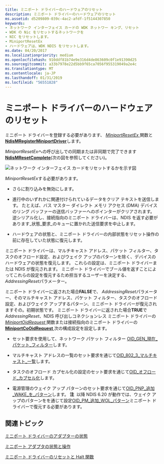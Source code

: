 ```yaml
---
title: ミニポート ドライバーのハードウェアのリセット
description: ミニポート ドライバーのハードウェアのリセット
ms.assetid: d5209809-039c-4ac2-afdf-1f5144307850
keywords:
- ネットワーク インターフェイス カードの WDK ネットワー キング、リセット
- WDK の Nic をリセットするネットワークを
- NIC をリセットします。
- MiniportResetEx
- ハードウェアは、WDK NDIS をリセットします。
ms.date: 04/20/2017
ms.localizationpriority: medium
ms.openlocfilehash: 910ddf81b74e9e316d4de863609c0f1e91390d25
ms.sourcegitcommit: a33b7978e22d5bb9f65ca7056f955319049a2e4c
ms.translationtype: MT
ms.contentlocale: ja-JP
ms.lasthandoff: 01/31/2019
ms.locfileid: "56551828"
---
```

# <a name="miniport-driver-hardware-reset"></a>ミニポート ドライバーのハードウェアのリセット





ミニポート ドライバーを登録する必要があります、 [ *MiniportResetEx* ](https://msdn.microsoft.com/library/windows/hardware/ff559432)関数と[ **NdisMRegisterMiniportDriver**](https://msdn.microsoft.com/library/windows/hardware/ff563654)します。

*MiniportResetEx*への呼び出しでの同期または非同期で完了できます[ **NdisMResetComplete**](https://msdn.microsoft.com/library/windows/hardware/ff563663)(次の図を参照してください)。

![ネットワーク インターフェイス カードをリセットするかを示す図](images/207-09.png)

*MiniportResetEx*する必要があります。

-   さらに割り込みを無効にします。

-   進行中のいずれかに関連付けられているデータをクリア テキストを送信します。 たとえば、バス マスター ダイレクト メモリ アクセス (DMA) デバイスのリング バッファーの送信バッファーへのポインターがクリアされます。 逆シリアル化し、接続指向のミニポート ドライバーは、NDIS を返す必要があります\_状態\_要求\_のキューに置かれた送信要求を中止します。

-   ハードウェアの状態と、ミニポート ドライバーの内部状態をリセット操作の前に存在していた状態に復元します。

ミニポート ドライバーは、マルチキャスト アドレス、パケット フィルター、タスクのオフロード設定、およびウェイク アップのパターンを除く、デバイスのハードウェアの状態を復元します。 これらの設定は、ミニポート ドライバーまたは NDIS が復元されます。 ミニポート ドライバーでブール値を返すことによってこれらの設定を復元するため担当するユーザーを決定する、 *AddressingReset*パラメーター。

ミニポート ドライバーに返された場合**FALSE**で、 *AddressingReset*パラメーター、そのマルチキャスト アドレス、パケット フィルター、タスクのオフロード設定、およびウェイク アップするパターン、ミニポート ドライバーが復元されますその。初期状態です。 ミニポート ドライバーに返された場合**TRUE**で*AddressingReset*、NDIS 呼び出しコネクションレス ミニポート ドライバーの[ *MiniportOidRequest* ](https://msdn.microsoft.com/library/windows/hardware/ff559416)関数または接続指向のミニポート ドライバーの[ **MiniportCoOidRequest** ](https://msdn.microsoft.com/library/windows/hardware/ff559362)次の構成設定を設定します。

-   セット要求を使用して、ネットワーク パケット フィルター [OID\_GEN\_現在\_パケット\_フィルター](https://msdn.microsoft.com/library/windows/hardware/ff569575)します。

-   マルチキャスト アドレスの一覧のセット要求を通じて[OID\_802\_3\_マルチキャスト\_一覧](https://msdn.microsoft.com/library/windows/hardware/ff569073)します。

-   タスクのオフロード カプセル化の設定のセット要求を通じて[OID\_オフロード\_カプセル化](https://msdn.microsoft.com/library/windows/hardware/ff569762)します。

-   電源管理のウェイク アップ パターンのセット要求を通じて[OID\_PNP\_追加\_WAKE\_を\_パターン](https://msdn.microsoft.com/library/windows/hardware/ff569773)します。
    **注**  以降 NDIS 6.20 が動作では、ウェイク アップのパターンをを通じて設定[OID\_PM\_追加\_WOL\_パターン](https://msdn.microsoft.com/library/windows/hardware/ff569764)ミニポート ドライバーで復元する必要があります。

     

## <a name="related-topics"></a>関連トピック


[ミニポート ドライバーのアダプターの状態](adapter-states-of-a-miniport-driver.md)

[ミニポート アダプタの状態と操作](miniport-adapter-states-and-operations.md)

[ミニポート ドライバーのリセットと Halt 関数](https://msdn.microsoft.com/library/windows/hardware/ff564064)

 

 






